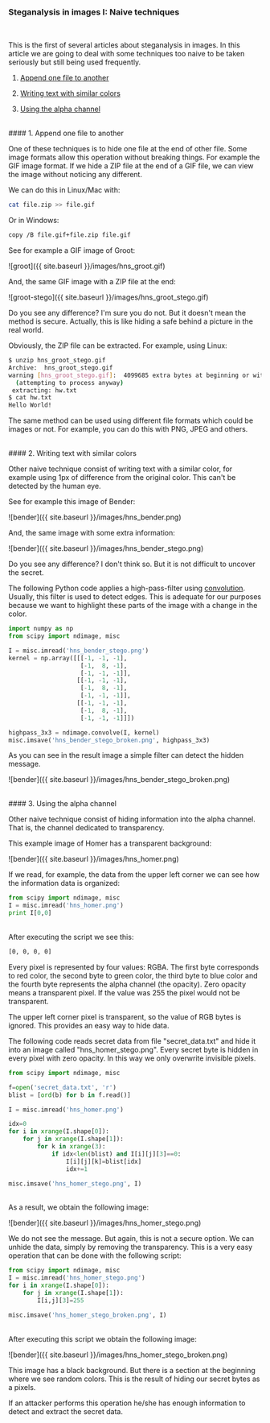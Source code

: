 

### Steganalysis in images I: Naive techniques
<br>

This is the first of several articles about steganalysis in images. In this article we are going to deal with some techniques too naive to be taken seriously but still being used frequently.


1. [Append one file to another](#1-append-one-file-to-another)
   
2. [Writing text with similar colors](#2-writing-text-with-similar-colors)
   
3. [Using the alpha channel](#3-using-the-alpha-channel)


<br>
#### 1. Append one file to another

One of these techniques is to hide one file at the end of other file. Some image formats allow this operation without breaking things. For example the GIF image format. If we hide a ZIP file at the end of a GIF file, we can view the image without noticing any different.

We can do this in Linux/Mac with:

```bash
cat file.zip >> file.gif
```

Or in Windows:

```bash
copy /B file.gif+file.zip file.gif
```

See for example a GIF image of Groot:

![groot]({{ site.baseurl }}/images/hns_groot.gif)


And, the same GIF image with a ZIP file at the end:

![groot-stego]({{ site.baseurl }}/images/hns_groot_stego.gif)

Do you see any difference? I'm sure you do not. But it doesn't mean the method is secure. Actually, this is like hiding a safe behind a picture in the real world. 


Obviously, the ZIP file can be extracted. For example, using Linux:

```bash
$ unzip hns_groot_stego.gif
Archive:  hns_groot_stego.gif
warning [hns_groot_stego.gif]:  4099685 extra bytes at beginning or within zipfile
  (attempting to process anyway)
 extracting: hw.txt                  
$ cat hw.txt 
Hello World!
```

The same method can be used using different file formats which could be images or not. For example, you can do this with PNG, JPEG and others.




<br>
#### 2. Writing text with similar colors

Other naive technique consist of writing text with a similar color, for example using 1px of difference from the original color. This can't be detected by the human eye.


See for example this image of Bender:

![bender]({{ site.baseurl }}/images/hns_bender.png)


And, the same image with some extra information:

![bender]({{ site.baseurl }}/images/hns_bender_stego.png)

Do you see any difference? I don't think so. But it is not difficult to uncover the secret. 

The following Python code applies a high-pass-filter using [convolution](https://en.wikipedia.org/wiki/Kernel_(image_processing)). Usually, this filter is used to detect edges. This is adequate for our purposes because we want to highlight these parts of the image with a change in the color. 


```python
import numpy as np
from scipy import ndimage, misc

I = misc.imread('hns_bender_stego.png')
kernel = np.array([[[-1, -1, -1],
                    [-1,  8, -1],
                    [-1, -1, -1]],
                   [[-1, -1, -1],
                    [-1,  8, -1],
                    [-1, -1, -1]],
                   [[-1, -1, -1],
                    [-1,  8, -1],
                    [-1, -1, -1]]])

highpass_3x3 = ndimage.convolve(I, kernel)
misc.imsave('hns_bender_stego_broken.png', highpass_3x3)
```

As you can see in the result image a simple filter can detect the hidden message. 

![bender]({{ site.baseurl }}/images/hns_bender_stego_broken.png)





<br>
#### 3. Using the alpha channel

Other naive technique consist of hiding information into the alpha channel. That is, the channel dedicated to transparency. 

This example image of Homer has a transparent background:

![bender]({{ site.baseurl }}/images/hns_homer.png)

If we read, for example, the data from the upper left corner we can see how the information data is organized:

```python
from scipy import ndimage, misc
I = misc.imread('hns_homer.png')
print I[0,0]
```

<br>
After executing the script we see this:

```bash
[0, 0, 0, 0]
```

Every pixel is represented by four values: RGBA. The first byte corresponds to red color, the second byte to green color, the third byte to blue color and the fourth byte represents the alpha channel (the opacity). Zero opacity means a transparent pixel. If the value was 255 the pixel would not be transparent. 

The upper left corner pixel is transparent, so the value of RGB bytes is ignored. This provides an easy way to hide data. 

The following code reads secret data from file "secret_data.txt" and hide it into an image called "hns_homer_stego.png". Every secret byte is hidden in every pixel with zero opacity. In this way we only overwrite invisible pixels. 

```python
from scipy import ndimage, misc

f=open('secret_data.txt', 'r')
blist = [ord(b) for b in f.read()]

I = misc.imread('hns_homer.png')

idx=0
for i in xrange(I.shape[0]):
    for j in xrange(I.shape[1]):
        for k in xrange(3):
            if idx<len(blist) and I[i][j][3]==0:
                I[i][j][k]=blist[idx]
                idx+=1

misc.imsave('hns_homer_stego.png', I)
```

<br>
As a result, we obtain the following image:

![bender]({{ site.baseurl }}/images/hns_homer_stego.png)


We do not see the message. But again, this is not a secure option. We can unhide the data, simply by removing the transparency. This is a very easy operation that can be done with the following script:

```python
from scipy import ndimage, misc
I = misc.imread('hns_homer_stego.png')
for i in xrange(I.shape[0]):
    for j in xrange(I.shape[1]):
        I[i,j][3]=255

misc.imsave('hns_homer_stego_broken.png', I)
```

<br>
After executing this script we obtain the following image:

![bender]({{ site.baseurl }}/images/hns_homer_stego_broken.png)

This image has a black background. But there is a section at the beginning where we see random colors. This is the result of hiding our secret bytes as a pixels. 

If an attacker performs this operation he/she has enough information to detect and extract the secret data.



